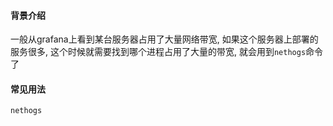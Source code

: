 #### 背景介绍

一般从grafana上看到某台服务器占用了大量网络带宽, 如果这个服务器上部署的服务很多, 这个时候就需要找到哪个进程占用了大量的带宽, 就会用到`nethogs`命令了

#### 常见用法

```
nethogs
```